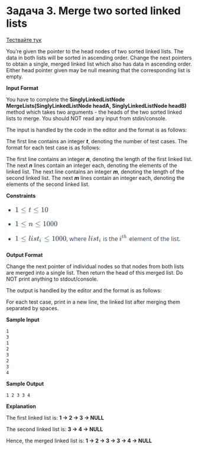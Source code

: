 # Задача 3. Merge two sorted linked lists

[Тествайте тук](https://www.hackerrank.com/contests/practice-4-sda/challenges/merge-two-sorted-linked-lists)

You’re given the pointer to the head nodes of two sorted linked lists. The data in both lists will be sorted in ascending order. Change the next pointers to obtain a single, merged linked list which also has data in ascending order. Either head pointer given may be null meaning that the corresponding list is empty.

**Input Format**

You have to complete the **SinglyLinkedListNode MergeLists(SinglyLinkedListNode headA, SinglyLinkedListNode headB)** method which takes two arguments - the heads of the two sorted linked lists to merge. You should NOT read any input from stdin/console.

The input is handled by the code in the editor and the format is as follows:

The first line contains an integer ***t***, denoting the number of test cases.
The format for each test case is as follows:

The first line contains an integer ***n***, denoting the length of the first linked list.
The next ***n*** lines contain an integer each, denoting the elements of the linked list.
The next line contains an integer ***m***, denoting the length of the second linked list.
The next ***m*** lines contain an integer each, denoting the elements of the second linked list.

**Constraints**

![Constraints](constraints.png)

**Output Format**

Change the next pointer of individual nodes so that nodes from both lists are merged into a single list. Then return the head of this merged list. Do NOT print anything to stdout/console.

The output is handled by the editor and the format is as follows:

For each test case, print in a new line, the linked list after merging them separated by spaces.

**Sample Input**
```
1
3
1
2
3
2
3
4
```

**Sample Output**
```
1 2 3 3 4
```

**Explanation**

The first linked list is: **1 -> 2 -> 3 -> NULL**

The second linked list is: **3 -> 4 -> NULL**

Hence, the merged linked list is: **1 -> 2 -> 3 -> 3 -> 4 -> NULL**
